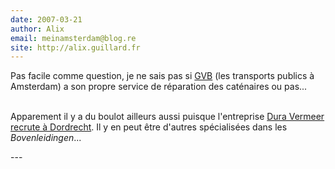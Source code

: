```yaml
---
date: 2007-03-21
author: Alix
email: meinamsterdam@blog.re
site: http://alix.guillard.fr
---
```


<p>
Pas facile comme question, je ne sais pas si <a href="http://www.gvb.nl/">GVB</a> (les transports publics à Amsterdam) a son propre service de réparation des caténaires ou pas...<br/><br/>

Apparement il y a du boulot ailleurs aussi puisque l'entreprise <a href="http://www.duravermeer.nl/home.asp">Dura Vermeer</a> <a href="http://www.bouwvacatures.nl/vacature.php?page=vac&id=489543">recrute à Dordrecht</a>. Il y en peut être d'autres spécialisées dans les <i>Bovenleidingen</i>...
</p>
---